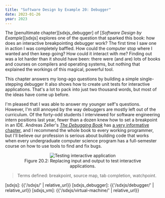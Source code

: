 ```yaml
---
title: "Software Design by Example 20: Debugger"
date: 2023-01-26
year: 2023
---
```


The [penultimate chapter][sdxjs_debugger] of [*Software Design by Example*][sdxjs]
explores one of the question that sparked this book:
how does an interactive breakpointing debugger work?
The first time I saw one in action I was completely baffled.
How could the computer stop where I wanted and then keep going?
How could it interact with me?
Finding out was a lot harder than it should have been:
there were (and are) lots of books and courses on compilers and operating systems,
but nothing that explained the workings of this magical, powerful tool.

This chapter answers my long-ago questions by building a simple single-stepping debugger
It also shows how to create unit tests for interactive applications.
That's a lot to pack into just two thousand words,
but most of the ideas have come up before.

I'm pleased that I was able to answer my younger self's questions.
However,
I'm still annoyed by the way debuggers are mostly left out of the curriculum.
Of the forty-odd students I interviewed for software engineering intern positions last year,
fewer than a dozen knew how to set a breakpoint in an IDE.
Andreas Zeller's [*The Debugging Book*][debugging_book] has [a very informative chapter][debugging_chapter],
and I recommend the whole book to every working programmer,
but I'll believe our profession is serious about building code that works
when every undergraduate computer science program has a full-semester course
on how to use tools to find and fix bugs.

<figure id="debugger-test-interact" align="center">
  <img src="{{'/sdxjs/debugger/test-interact.svg' | relative_url}}" alt="Testing interactive application"/>
  <figcaption>Figure 20.2: Replacing input and output to test interactive applications.</figcaption>
</figure>

> Terms defined: breakpoint, source map, tab completion, watchpoint.

[debugging_book]: https://www.debuggingbook.org/
[debugging_chapter]: https://www.debuggingbook.org/html/Debugger.html
[sdxjs]: {{'/sdxjs/' | relative_url}}
[sdxjs_debugger]: {{'/sdxjs/debugger/' | relative_url}}
[sdxjs_vm]: {{'/sdxjs/virtual-machine/' | relative_url}}
